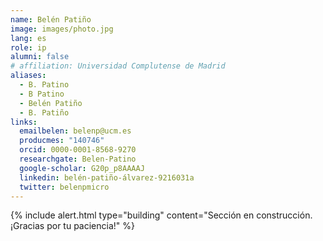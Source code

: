 ```yaml
---
name: Belén Patiño
image: images/photo.jpg
lang: es
role: ip
alumni: false
# affiliation: Universidad Complutense de Madrid
aliases:
  - B. Patino
  - B Patino
  - Belén Patiño
  - B. Patiño 
links:
  emailbelen: belenp@ucm.es
  producmes: "140746"
  orcid: 0000-0001-8568-9270
  researchgate: Belen-Patino
  google-scholar: G20p_p8AAAAJ
  linkedin: belén-patiño-álvarez-9216031a
  twitter: belenpmicro
---
```


{%
  include alert.html
  type="building"
  content="Sección en construcción. ¡Gracias por tu paciencia!"
%}

